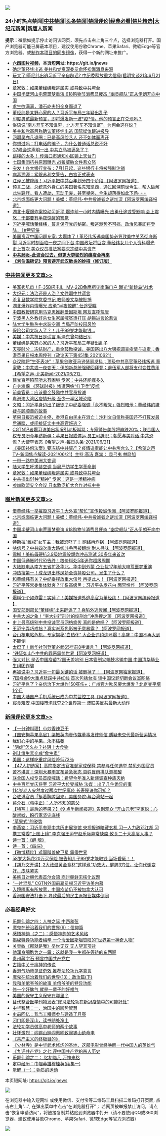 ![](https://raw.githubusercontent.com/fqnews/bnews/master/64photo/fqnews-qr.jpg)

<div id="tt">
<h3>24小时热点禁闻|<a href="#%E4%B8%AD%E5%85%B1%E7%A6%81%E9%97%BB%E6%9B%B4%E5%A4%9A%E6%96%87%E7%AB%A0">中共禁闻</a>|<a href="#%E5%9B%BE%E7%89%87%E6%96%B0%E9%97%BB%E6%9B%B4%E5%A4%9A%E6%96%87%E7%AB%A0">头条禁闻</a>|<a href="#%E6%96%B0%E9%97%BB%E8%AF%84%E8%AE%BA%E6%9B%B4%E5%A4%9A%E6%96%87%E7%AB%A0">禁闻评论|<a href="#%E5%BF%85%E7%9C%8B%E7%BB%8F%E5%85%B8%E5%A5%BD%E6%96%87">经典必看|<a href="/video.md#%E7%A6%81%E7%89%87%E7%B2%BE%E9%80%89">禁片精选</a>|<a href="https://github.com/fqnews/djy/blob/master/gb/nf1351518.md#1">大纪元新闻</a>|<a href="https://github.com/fqnews/ntdtv/blob/master/gb/prog204.md#1">新唐人新闻</a></h3>
<div><b>提示：</b>微信如提示停止访问该网页，须先点击右上角三个点，选择浏览器打开。国产浏览器可能已屏蔽本项目，建议使用谷歌Chrome、苹果Safari、微软Edge等官方浏览器。或<a href="https://github.com/fqnews/bnews/blob/master/%E5%88%B6%E4%BD%9Cgit%E7%A6%81%E9%97%BB%E9%95%9C%E5%83%8F.md">制作本项目的同步镜像</a>，获得一个新的网址来推广。</div>
<ul>
<li><b><a href="http://d1.bdrive.tk/64.mp4" target="_blank">六四图片视频</a>，本页短网址: https://git.io/jnews</b></li>
<li><a href="/cbnews/20210621/1571373.md">确定董经纬出逃 美共和党资深委员俞怀松曝消息来源</a></li>
<li><a href="/bannedvideo/20210621/1571355.md">玩大了!董经纬出逃习近平亲自辟谣? 中纪委释放重大信号(启明笑谈21年6月21日)</a></li>
<li><a href="/cbnews/20210622/1571606.md">章家敦：如果董经纬叛逃属实 或导致中共垮台</a></li>
<li><a href="/topimagenews/20210621/1571349.md">中国半壁河山电荒噩梦重演 618购物节消费显疲态 “幽灵舰队”正从伊朗开向中国</a></li>
<li><a href="/cnnews/20210622/1571589.md">求生欲满满，潘石屹夫妇全身而退了</a></li>
<li><a href="/cbnews/20210622/1571830.md">董经纬是某野心家的人？习近平布局三年疑出乱子</a></li>
<li><a href="/comments/20210621/1571364.md">印度男孩最新预言，即将爆发新一波*疫*情。他的预言正在兑现吗？</a></li>
<li><a href="/funmedia/20210622/1571647.md">俗语说“南方开车不知谁穷，北方开车不知谁富”，为何会这样说？</a></li>
<li><a href="/cbnews/20210622/1571603.md">美共和党高层称确认董经纬出逃 国际媒体跟进报导</a></li>
<li><a href="/yule/20210622/1571693.md">网曝吴亦凡退圈：已是高风险艺人 还不如体面离开</a></li>
<li><a href="/lifebaike/20210621/1571322.md">你想过吗：打电话的骗子，为什么普通话总说不好</a></li>
<li><a href="/cnnews/20210622/1571590.md">G7峰会这声明一出 中共立马被逼急了？</a></li>
<li><a href="/cbnews/20210622/1571600.md">跳楼的太多！ 传海口市通知小区锁上天台门</a></li>
<li><a href="/cbnews/20210621/1571374.md">七国集团抗共原因曝光 战狼威胁文件惹众怒</a></li>
<li><a href="/lifebaike/20210622/1571809.md">突发！各大银行宣布：7月1日起，这些银行卡将被强制注销</a></li>
<li><a href="/cnnews/20210622/1571634.md">病毒溯源：紧跟苏利文警告，白宫正式表态</a></li>
<li><a href="/cnnews/20210622/1571812.md">江泽民被降级！习近平把中共百年划分四个阶段 【阿波罗网报道】</a></li>
<li><a href="/comments/20210621/1571304.md">预言二战、总统意外身亡的美国著名先知凯西，通过回溯前世今生，帮人破解此生羁绊。看人遭劫，无动于衷，甚至嘲笑，今生却落得如此下场⋯⋯</a></li>
<li><a href="/topimagenews/20210622/1571863.md">北京或面临更大问题！美媒：董经纬-中共投诚者之谜加深【阿波罗网编译报道】</a></li>
<li><a href="/comments/20210622/1571528.md">湖北十堰爆炸案惊动习近平 爆炸前一小时内情曝光 应勇仕途或受影响 会上震怒：干部要有半夜惊醒的警觉</a></li>
<li><a href="/comments/20210622/1571487.md">习近平喊话董经纬，誓言保守党的秘密。叛逃潮势不可挡，政治风暴即将登陆。│#熊猫侠</a></li>
<li><a href="/bannedvideo/20210622/1571580.md">美国资深中国问题专家: 太爆炸了 ! 董经纬叛逃美国势必导致美中关系彻底断裂 习近平时刻面临一夜之间下台 中国政坛将巨变 董经纬女儿个人资料曝光</a></li>
<li><a href="/cbnews/20210622/1571554.md">史上首次 美众议员推法案要求冻结中共资产</a></li>
<li><b><a href="/comments/20200211/1275071.md" target="_blank">中共肺炎-此波会过去，但更大更猛烈的瘟疫会再来</a></b></li>
<li><b><a href="/comments/20200207/1272816.md" target="_blank">《刘伯温碑记》预言避开武汉肺炎的妙招（修订版）</a></b></li>
</ul>
</div>

<div class="catlist">
<h3><a href="/cbnews/" target="_blank">中共禁闻</a><span><a href="/cbnews/" target="_blank" rel="nofollow">更多文章>></a></span></h3>
<ul>
<li><a href="/cbnews/20210622/1571980.md" target="_blank">美军秀肌肉！F-35B闪电Ⅱ、MV-22B鱼鹰扼守南海门户 曝光“新跳岛”战术</a></li>
<li><a href="/cbnews/20210622/1571910.md" target="_blank">大纪元：法治还是人治？文件曝中共谎言</a></li>
<li><a href="/cbnews/20210622/1571909.md" target="_blank">杀复旦数学院党委书记 教师姜文华被批捕</a></li>
<li><a href="/cbnews/20210622/1571884.md" target="_blank">湖北爆炸内情曝光 应勇“半夜惊醒” 仕途受瞩</a></li>
<li><a href="/cbnews/20210622/1571874.md" target="_blank">中国教授研究用马克思推翻爱因斯坦 网友直呼荒唐</a></li>
<li><a href="/cbnews/20210622/1571872.md" target="_blank">宁波黑人外教奸杀女生家属喊冤遭打压 胡锡进言论惹议</a></li>
<li><a href="/cbnews/20210622/1571860.md" target="_blank">陆大学生酷热中求装空调 当局严防校园风险</a></li>
<li><a href="/cbnews/20210622/1571855.md" target="_blank">保险公司太坑人了？！儿子99岁才能取钱…</a></li>
<li><a href="/cbnews/20210622/1571831.md" target="_blank">美媒：中共抗日是谎言 毛泽东曾勾结日军</a></li>
<li><a href="/cbnews/20210622/1571830.md" target="_blank">董经纬是某野心家的人？习近平布局三年疑出乱子</a></li>
<li><a href="/cbnews/20210622/1571829.md" target="_blank">天亮时分：冻结财产，重金鼓励投诚，美国祭出八大狠招调查疫情与追责；香港苹果日报本周停刊（政论天下第451集 20210621）</a></li>
<li><a href="/comments/20210622/1571820.md" target="_blank">众议院将“生死表决”！苹果谷歌亚马逊瑟瑟发抖；顶级中共高官董经纬叛逃  章家敦：中共或一夜变天；伊朗新总统强硬回拜登；退伍军人部将支付变性费用【希望之声-北美新闻-2021/06/21】</a></li>
<li><a href="/cbnews/20210622/1571799.md" target="_blank">建党百年陷前所未有困境 专家：中共还能撑多久</a></li>
<li><a href="/cbnews/20210622/1571761.md" target="_blank">自身难保 《环球时报》惨遭网络“红卫兵”反噬</a></li>
<li><a href="/cbnews/20210622/1571720.md" target="_blank">前美官员：应该重金鼓励中共官员投诚</a></li>
<li><a href="/cbnews/20210622/1571719.md" target="_blank">粤港澳大湾区疫情升级 至少一半区域沦陷</a></li>
<li><a href="/cbnews/20210622/1571717.md" target="_blank">文昭：习近平身边出了叛徒？中纪委强调「永不叛党」强烈暗示；董经纬的嫌疑与顾顺章的故事</a></li>
<li><a href="/comments/20210622/1571714.md" target="_blank">苹果日报恐被迫关停，香港自由民主在消亡；沙利文自信称美国还不打算发最后通牒，或间接证实中共高官叛逃？</a></li>
<li><a href="/comments/20210622/1571686.md" target="_blank">CGTN记者爆习访美出状况引老板叫骂；专家警告美股将崩跌20%；联合国人权专员盼今年访新疆；苹果日报或停运 员工可辞职；朝愿与美对话 中共恐慌？大使罕表态【希望之声-每日头条-2021/06/21】</a></li>
<li><a href="/comments/20210622/1571685.md" target="_blank">《美国补偿法案》要冻结中共资产？疫情追责能让中共垮台么？【希望之声TV-新闻焦点解读-2021/06/21】主持:高洁  嘉宾： 袁弓夷  林晓旭</a></li>
<li><a href="/cbnews/20210622/1571678.md" target="_blank">一带一路中美洲大变调</a></li>
<li><a href="/cbnews/20210622/1571658.md" target="_blank">陆大学生吁求装空调 当局严防学生学革命剧</a></li>
<li><a href="/cbnews/20210622/1571606.md" target="_blank">章家敦：如果董经纬叛逃属实 或导致中共垮台</a></li>
<li><a href="/cbnews/20210622/1571605.md" target="_blank">中共搞出91种“精神” 专家：这是一场精神病</a></li>
<li><a href="/cbnews/20210622/1571604.md" target="_blank">参加欧盟安全会议 日本敦促扩大合作对抗中共</a></li>

</ul>
</div>
<div class="catlist">
<h3><a href="/topimagenews/" target="_blank">图片新闻</a><span><a href="/topimagenews/" target="_blank" rel="nofollow">更多文章>></a></span></h3>
<ul>
<li><a href="/topimagenews/20210622/1571979.md" target="_blank">借董经纬一举摧毁习近平？大外宣“帮忙”宣传投诚传闻 【阿波罗网报道】</a></li>
<li><a href="/topimagenews/20210622/1571863.md" target="_blank">北京或面临更大问题！美媒：董经纬-中共投诚者之谜加深【阿波罗网编译报道】</a></li>
<li><a href="/topimagenews/20210621/1571349.md" target="_blank">中国半壁河山电荒噩梦重演 618购物节消费显疲态 “幽灵舰队”正从伊朗开向中国</a></li>
<li><a href="/topimagenews/20210621/1571238.md" target="_blank">特斯拉“维权”女车主：我被恐吓了！ 网络再炸锅 【阿波罗网报道】</a></li>
<li><a href="/topimagenews/20210621/1571162.md" target="_blank">啥信号？中共四次重大路线斗争再被翻炒 耐人寻味 【阿波罗网报道】</a></li>
<li><a href="/topimagenews/20210621/1571069.md" target="_blank">震撼！美航母硬抗3.9级地震般爆炸冲击测试 30多年来首次</a></li>
<li><a href="/topimagenews/20210621/1570856.md" target="_blank">中国低通胀时代恐告终！粮价料处5年迷你超级周期</a></li>
<li><a href="/topimagenews/20210620/1570841.md" target="_blank">大陆缺电从南方五省扩及华北、华中到外蒙 企业忧17年前大电荒噩梦重演</a></li>
<li><a href="/topimagenews/20210620/1570595.md" target="_blank">冲热搜第一！成龙退出林凤娇全资持股公司，发生了什么？</a></li>
<li><a href="/topimagenews/20210620/1570532.md" target="_blank">和董经纬有关？中纪委释放重大信号 再提此人！【阿波罗网报道】</a></li>
<li><a href="/topimagenews/20210619/1570003.md" target="_blank">习近平等常委集体默哀？江系高级黑：习近平头发花白 面容憔悴 【阿波罗网报道】</a></li>
<li><a href="/topimagenews/20210619/1569734.md" target="_blank">爆料个个如炸雷！实锤了！美媒报道外逃高官为董经纬！【阿波罗网编译报道 】</a></li>
<li><a href="/topimagenews/20210618/1569604.md" target="_blank">国安部副部长“董经纬”出来辟谣了？身陷外逃传闻【阿波罗网报道】</a></li>
<li><a href="/topimagenews/20210618/1569201.md" target="_blank">中共大凶之象！“李大钊行刑时的绞刑台”冲热搜之顶 【阿波罗网报道】</a></li>
<li><a href="/topimagenews/20210617/1568586.md" target="_blank">史上最高级别中共投诚官员网络疯传 真的是他吗？【阿波罗网报道】</a></li>
<li><a href="/topimagenews/20210617/1568585.md" target="_blank">王沪宁弄巧成拙？真实派系色彩被无意暴露？【阿波罗网报道】</a></li>
<li><a href="/topimagenews/20210616/1567991.md" target="_blank">台山核电站危机，专家揭秘“白热化” 大企业违约连环爆！高盛：中国不再大到不能倒</a></li>
<li><a href="/topimagenews/20210616/1567809.md" target="_blank">太逗了！新华社刊登董必武65年前8字谶言？【阿波罗网报道】</a></li>
<li><a href="/topimagenews/20210616/1567674.md" target="_blank">“铁证如山”-中共的罪恶震惊世界【阿波罗网报道】</a></li>
<li><a href="/topimagenews/20210615/1567286.md" target="_blank">强大对比 是否中国疫苗?2国天差地别 日本管制尖端技术输中国 中国清华毕业生组团诈骗</a></li>
<li><a href="/topimagenews/20210615/1567099.md" target="_blank">再被说中？习近平一句最关键的话 被删掉了！ 【阿波罗网独家报道】</a></li>
<li><a href="/topimagenews/20210614/1566582.md" target="_blank">7国峰会9大重点猛踩中共红线 首次包括台海 谈中国议题切断会议室网络</a></li>
<li><a href="/topimagenews/20210614/1566288.md" target="_blank">习近平急了？亲信治下大爆炸150死伤+；广州官方吹风要大爆发？北京变平壤1个月</a></li>
<li><a href="/topimagenews/20210614/1566204.md" target="_blank">中国大陆国产手机系统已成为中共监控工具【阿波罗网报道】</a></li>
<li><a href="/topimagenews/20210614/1566191.md" target="_blank">寝食难安 中国楼市泡沫夺2个世界第一 澳联美反共最新大动作</a></li>

</ul>
</div>
<div class="catlist">
<h3><a href="/comments/" target="_blank">新闻评论</a><span><a href="/comments/" target="_blank" rel="nofollow">更多文章>></a></span></h3>
<ul>
<li><a href="/comments/20210622/1571973.md" target="_blank">【一分钟料理】小炒香辣豆干</a></li>
<li><a href="/comments/20210622/1571969.md" target="_blank">【国安拘苹果高层】梁振英向壹传媒董事发律师信 质疑未交代最新营运情况</a></li>
<li><a href="/comments/20210622/1571968.md" target="_blank">我们心中的苹果，永不枯萎</a></li>
<li><a href="/comments/20210622/1571939.md" target="_blank">&quot;阴虚&quot;怎么办？补阴十大食物</a></li>
<li><a href="/comments/20210622/1571938.md" target="_blank">别让维生素变成“危生素”</a></li>
<li><a href="/comments/20210622/1571937.md" target="_blank">美国：这样吃重症风险降低73％</a></li>
<li><a href="/comments/20210622/1571904.md" target="_blank">【47人初选案】高院指定法官准邹家成保释 禁参与任何选举 禁见外国官员</a></li>
<li><a href="/comments/20210622/1571903.md" target="_blank">苦不堪言！深圳大暴雨宣布紧急状态 百姓冒雨排队测核酸</a></li>
<li><a href="/comments/20210622/1571889.md" target="_blank">联合国人权专员首度喊话：希望今年准入新疆调查种族灭绝</a></li>
<li><a href="/comments/20210622/1571887.md" target="_blank">中共百年党庆将至 习近平大位受威胁 法媒：出了几件诡异的事</a></li>
<li><a href="/comments/20210622/1571882.md" target="_blank">114岁老人安然度过两次世纪瘟疫 长寿秘诀你可知？</a></li>
<li><a href="/comments/20210622/1571870.md" target="_blank">台驻港官员「挺着胸膛回来」美国务院:与台湾站一起</a></li>
<li><a href="/comments/20210622/1571869.md" target="_blank">蒋介石（蒋中正）：人所不知的慈父</a></li>
<li><a href="/comments/20210622/1571865.md" target="_blank">【特写｜最后的苹果？】《9 点半新闻报道》告别观众 “开山元老”李家聪：心酸唏嘘，盼行家坚守底线</a></li>
<li><a href="/comments/20210622/1571864.md" target="_blank">“苹果式”的姿势</a></li>
<li><a href="/comments/20210622/1571861.md" target="_blank">李燕铭：习近平参观中共历史展览馆 央视报道暗藏玄机 习一人力敌邓江胡 习携三常委“上图上镜” 李克强王沪宁赵乐际异常缺席 攸关二十大高层人事？</a></li>
<li><a href="/comments/20210622/1571838.md" target="_blank">诗一首：《醉 魂》</a></li>
<li><a href="/comments/20210622/1571837.md" target="_blank">诗一首：《四端》</a></li>
<li><a href="/comments/20210622/1571836.md" target="_blank">【微博精粹】鸡国叫兽放卫星 震傻世界</a></li>
<li><a href="/comments/20210622/1571835.md" target="_blank">58岁大妈花20万买保险 被告知儿子99岁才能取钱 当场昏厥！！</a></li>
<li><a href="/comments/20210622/1571834.md" target="_blank">【胡乃文开讲】2大祛湿黄金食材“这样煮”功效大，健脾3穴位，让你代谢变好、皮肤紧实</a></li>
<li><a href="/comments/20210622/1571825.md" target="_blank">美韩日对朝代表首尔会晤 商讨朝鲜无核化议题</a></li>
<li><a href="/comments/20210622/1571824.md" target="_blank">“一片混乱” CGTN外国前雇员揭习近平访美内幕</a></li>
<li><a href="/comments/20210622/1571823.md" target="_blank">入境隔离有所放宽，中国疫苗仍不被加拿大认可</a></li>
<li><a href="/comments/20210622/1571822.md" target="_blank">香港国安法打击下 导致最后的民主派报业媒体倒闭</a></li>

</ul>
</div>

<div class="catlist">
<h3>必看经典好文</h3>
<ul>
<li><a href="/tculture/20190101/791144.md" target="_blank">乐舞仙踪之四：人神之际 中西和弦</a></li>
<li><a href="/topimagenews/20180529/949649.md" target="_blank">魔鬼在统治着我们的世界(9)：信仰篇</a></li>
<li><a href="/comments/20210612/1565472.md" target="_blank">感悟神韵（之二）：感悟神韵的艺术风格</a></li>
<li><a href="/cnnews/20210317/1506463.md" target="_blank">揭秘特异功能者梅辛 一个令爱因斯坦赞叹的“世界第一神奇人物”</a></li>
<li><a href="/topimagenews/20170331/738673.md" target="_blank">关贵敏《那就是我》举世无双 无人望其项背</a></li>
<li><a href="/topimagenews/20210219/1489990.md" target="_blank">他浑身细胞为之一震：这就是我一生都在等待的东西啊</a></li>
<li><a href="/comments/20210226/1494382.md" target="_blank">贵州藏字石 预言中国共产党亡</a></li>
<li><a href="/ccpdope/20200531/1337409.md" target="_blank">古籍中关于瘟神的传说</a></li>
<li><a href="/comments/20200517/1330064.md" target="_blank">香港气功师见证奇效 推荐法轮功九字真言</a></li>
<li><a href="/topimagenews/20180602/951960.md" target="_blank">魔鬼在统治着我们的世界(13)：政治篇(下)</a></li>
<li><a href="/tculture/20200917/1398046.md" target="_blank">我和羊倌爷爷的故事 羊倌爷爷的特异功能</a></li>
<li><a href="/funmedia/20200713/1359909.md" target="_blank">修一个好脾气 就是一辈子的好福气</a></li>
<li><a href="/lifebaike/20200520/1331379.md" target="_blank">美国的保守主义保守在哪里？</a></li>
<li><a href="/comments/20210403/1518906.md" target="_blank">替代整合医学刊物发表“修习法轮功在新冠疫情中的可能好处”</a></li>
<li><a href="/comments/20200605/1340202.md" target="_blank">中华智慧：一、治国中的顺势智慧</a></li>
<li><a href="/aomi/history/20141104/323033.md" target="_blank">史前回忆：我当工程师参与建造了月亮</a></li>
<li><a href="/tculture/20200803/1373949.md" target="_blank">闭门即是深山，读书随处净土</a></li>
<li><a href="/comments/20200629/1352533.md" target="_blank">法轮功学员做高中老师的两个故事</a></li>
<li><a href="/cbnews/20200727/1366904.md" target="_blank">壮怀激烈：阎锡山妹阎惠卿致阎锡山绝命电</a></li>
<li><a href="/bookwiki/20171120/858084.md" target="_blank">《共产主义的终极目的》</a></li>
<li><a href="/comments/20201013/1412612.md" target="_blank">《少林寺》是中华武术修炼的圣地，这部电影曾经唤醒一代中国人的英雄气</a></li>
<li><a href="/bookonline/20131116/201048.md" target="_blank">《九评共产党》之七 评中国共产党的杀人历史</a></li>
<li><a href="/tculture/20170711/790081.md" target="_blank">乐舞仙踪之二： 忆初临凡 万神来格</a></li>
<li><a href="/tculture/20161028/606931.md" target="_blank">定中经历：巾帼英雄穆桂英(续集一)</a></li>
<li><a href="/comments/20200810/1377609.md" target="_blank">觉醒（一）：物质的运动</a></li>

</ul>
</div>

本页短网址: https://git.io/jnews

![](https://raw.githubusercontent.com/fqnews/bnews/master/64photo/fqnews-qr.jpg)

在浏览器中输入短网址 或使用微信、支付宝等二维码工具扫描二维码打开页面, 点击右上角"...", 在弹出菜单中点击“在浏览器打开”； 若网页被举报禁止访问，请点击“恢复申请访问”，将链接复制并粘贴到浏览器中打开（请不要使用QQ或360浏览器，建议使用谷歌Chrome、苹果Safari、微软Edge等官方浏览器）

![](https://raw.githubusercontent.com/fqnews/bnews/master/64photo/wx.jpg)